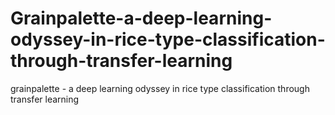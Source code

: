 # Grainpalette-a-deep-learning-odyssey-in-rice-type-classification-through-transfer-learning
grainpalette - a deep learning odyssey in rice type classification through transfer learning
